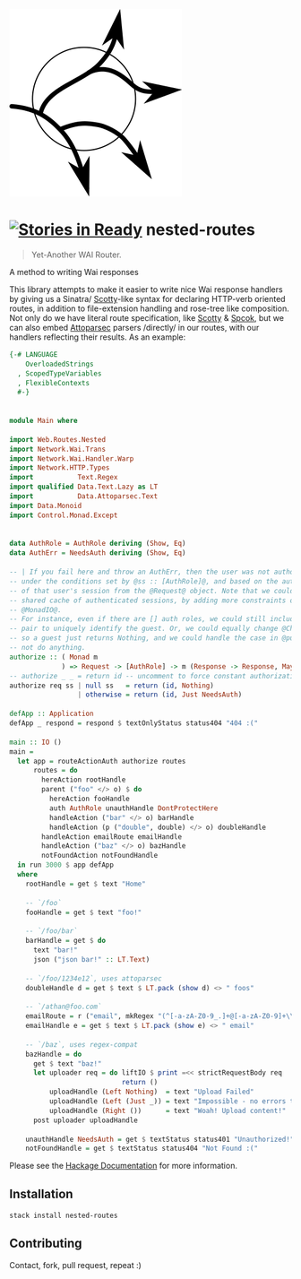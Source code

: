 ![Logo](https://raw.githubusercontent.com/athanclark/nested-routes/master/logo.png)

[![Stories in Ready](https://badge.waffle.io/athanclark/nested-routes.png?label=ready&title=Ready)](https://waffle.io/athanclark/nested-routes)
nested-routes
=============

> Yet-Another WAI Router.

A method to writing Wai responses

This library attempts to make it easier to write nice Wai response handlers
by giving us a Sinatra/
[Scotty](https://hackage.haskell.org/package/scotty)-like syntax for declaring HTTP-verb oriented
routes, in addition to file-extension handling and rose-tree like composition.
Not only do we have literal route specification, like
[Scotty](https://hackage.haskell.org/package/scotty) &
[Spcok](https://hackage.haskell.org/package/spock), but we
can also embed
[Attoparsec](https://hackage.haskell.org/package/attoparsec)
parsers /directly/ in our routes, with our handlers
reflecting their results. As an example:

```haskell
{-# LANGUAGE
    OverloadedStrings
  , ScopedTypeVariables
  , FlexibleContexts
  #-}


module Main where

import Web.Routes.Nested
import Network.Wai.Trans
import Network.Wai.Handler.Warp
import Network.HTTP.Types
import           Text.Regex
import qualified Data.Text.Lazy as LT
import           Data.Attoparsec.Text
import Data.Monoid
import Control.Monad.Except


data AuthRole = AuthRole deriving (Show, Eq)
data AuthErr = NeedsAuth deriving (Show, Eq)

-- | If you fail here and throw an AuthErr, then the user was not authorized to
-- under the conditions set by @ss :: [AuthRole]@, and based on the authentication
-- of that user's session from the @Request@ object. Note that we could have a
-- shared cache of authenticated sessions, by adding more constraints on @m@ like
-- @MonadIO@.
-- For instance, even if there are [] auth roles, we could still include a header/timestamp
-- pair to uniquely identify the guest. Or, we could equally change @Checksum ~ Maybe Token@,
-- so a guest just returns Nothing, and we could handle the case in @putAuth@ to
-- not do anything.
authorize :: ( Monad m
             ) => Request -> [AuthRole] -> m (Response -> Response, Maybe AuthErr)
-- authorize _ _ = return id -- uncomment to force constant authorization
authorize req ss | null ss   = return (id, Nothing)
                 | otherwise = return (id, Just NeedsAuth)

defApp :: Application
defApp _ respond = respond $ textOnlyStatus status404 "404 :("

main :: IO ()
main =
  let app = routeActionAuth authorize routes
      routes = do
        hereAction rootHandle
        parent ("foo" </> o) $ do
          hereAction fooHandle
          auth AuthRole unauthHandle DontProtectHere
          handleAction ("bar" </> o) barHandle
          handleAction (p ("double", double) </> o) doubleHandle
        handleAction emailRoute emailHandle
        handleAction ("baz" </> o) bazHandle
        notFoundAction notFoundHandle
  in run 3000 $ app defApp
  where
    rootHandle = get $ text "Home"

    -- `/foo`
    fooHandle = get $ text "foo!"

    -- `/foo/bar`
    barHandle = get $ do
      text "bar!"
      json ("json bar!" :: LT.Text)

    -- `/foo/1234e12`, uses attoparsec
    doubleHandle d = get $ text $ LT.pack (show d) <> " foos"

    -- `/athan@foo.com`
    emailRoute = r ("email", mkRegex "(^[-a-zA-Z0-9_.]+@[-a-zA-Z0-9]+\\.[-a-zA-Z0-9.]+$)") </> o
    emailHandle e = get $ text $ LT.pack (show e) <> " email"

    -- `/baz`, uses regex-compat
    bazHandle = do
      get $ text "baz!"
      let uploader req = do liftIO $ print =<< strictRequestBody req
                            return ()
          uploadHandle (Left Nothing)  = text "Upload Failed"
          uploadHandle (Left (Just _)) = text "Impossible - no errors thrown in uploader"
          uploadHandle (Right ())      = text "Woah! Upload content!"
      post uploader uploadHandle

    unauthHandle NeedsAuth = get $ textStatus status401 "Unauthorized!"
    notFoundHandle = get $ textStatus status404 "Not Found :("
```

Please see the [Hackage Documentation](http://hackage.haskell.org/package/nested-routes)
for more information.

## Installation

```bash
stack install nested-routes
```

## Contributing

Contact, fork, pull request, repeat :)

